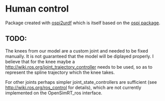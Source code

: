 # Human control

Package created with [ospi2urdf]( https://gitlab.inria.fr/elandais/ospi2urdf) which is itself based on the [ospi package](https://github.com/Gepetto/ospi).

## TODO:

The knees from our model are a custom joint and needed to be fixed manually. It is not guaranteed that the model will be diplayed properly. I believe that for the knee maybe a http://wiki.ros.org/joint_trajectory_controller needs to be used, so as to represent the spline trajectory which the knee takes. 

For other joints perhaps simpler joint_state_controllers are sufficient (see http://wiki.ros.org/ros_control for details), which are not currently implemented on the OpenSimRT_ros interface.


